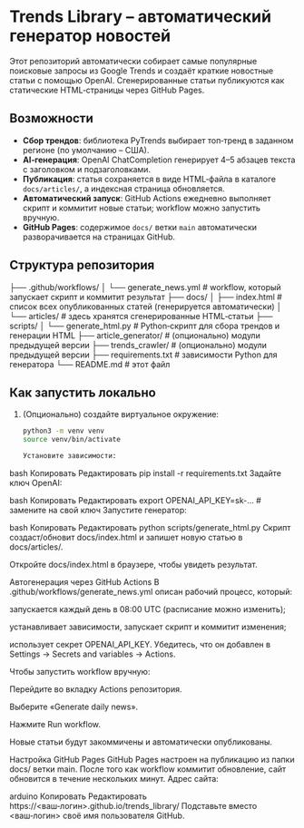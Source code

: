 # Trends Library – автоматический генератор новостей

Этот репозиторий автоматически собирает самые популярные поисковые запросы из Google Trends и создаёт краткие новостные статьи с помощью OpenAI. Сгенерированные статьи публикуются как статические HTML‑страницы через GitHub Pages.

## Возможности

- **Сбор трендов**: библиотека PyTrends выбирает топ‑тренд в заданном регионе (по умолчанию – США).
- **AI‑генерация**: OpenAI ChatCompletion генерирует 4–5 абзацев текста с заголовком и подзаголовками.
- **Публикация**: статья сохраняется в виде HTML‑файла в каталоге `docs/articles/`, а индексная страница обновляется.
- **Автоматический запуск**: GitHub Actions ежедневно выполняет скрипт и коммитит новые статьи; workflow можно запустить вручную.
- **GitHub Pages**: содержимое `docs/` ветки `main` автоматически разворачивается на страницах GitHub.

## Структура репозитория

├── .github/workflows/
│ └── generate_news.yml # workflow, который запускает скрипт и коммитит результат
├── docs/
│ ├── index.html # список всех опубликованных статей (генерируется автоматически)
│ └── articles/ # здесь хранятся сгенерированные HTML‑статьи
├── scripts/
│ └── generate_html.py # Python‑скрипт для сбора трендов и генерации HTML
├── article_generator/ # (опционально) модули предыдущей версии
├── trends_crawler/ # (опционально) модули предыдущей версии
├── requirements.txt # зависимости Python для генератора
└── README.md # этот файл

## Как запустить локально

1. (Опционально) создайте виртуальное окружение:
   ```bash
   python3 -m venv venv
   source venv/bin/activate

   Установите зависимости:

bash
Копировать
Редактировать
pip install -r requirements.txt
Задайте ключ OpenAI:

bash
Копировать
Редактировать
export OPENAI_API_KEY=sk-...  # замените на свой ключ
Запустите генератор:

bash
Копировать
Редактировать
python scripts/generate_html.py
Скрипт создаст/обновит docs/index.html и запишет новую статью в docs/articles/.

Откройте docs/index.html в браузере, чтобы увидеть результат.

Автогенерация через GitHub Actions
В .github/workflows/generate_news.yml описан рабочий процесс, который:

запускается каждый день в 08:00 UTC (расписание можно изменить);

устанавливает зависимости, запускает скрипт и коммитит изменения;

использует секрет OPENAI_API_KEY. Убедитесь, что он добавлен в Settings → Secrets and variables → Actions.

Чтобы запустить workflow вручную:

Перейдите во вкладку Actions репозитория.

Выберите «Generate daily news».

Нажмите Run workflow.

Новые статьи будут закоммичены и автоматически опубликованы.

Настройка GitHub Pages
GitHub Pages настроен на публикацию из папки docs/ ветки main. После того как workflow коммитит обновление, сайт обновится в течение нескольких минут. Адрес сайта:

arduino
Копировать
Редактировать
https://<ваш‑логин>.github.io/trends_library/
Подставьте вместо <ваш‑логин> своё имя пользователя GitHub.
